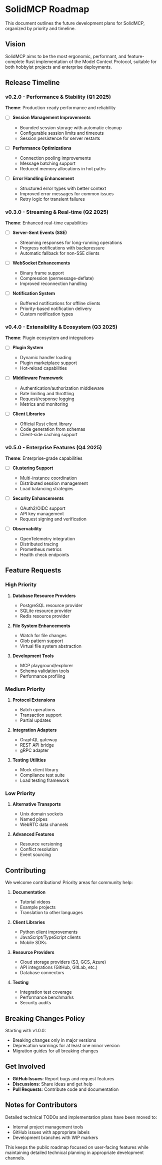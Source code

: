 # SolidMCP Roadmap

This document outlines the future development plans for SolidMCP, organized by priority and timeline.

## Vision

SolidMCP aims to be the most ergonomic, performant, and feature-complete Rust implementation of the Model Context Protocol, suitable for both hobbyist projects and enterprise deployments.

## Release Timeline

### v0.2.0 - Performance & Stability (Q1 2025)

**Theme**: Production-ready performance and reliability

- [ ] **Session Management Improvements**
  - Bounded session storage with automatic cleanup
  - Configurable session limits and timeouts
  - Session persistence for server restarts

- [ ] **Performance Optimizations**
  - Connection pooling improvements
  - Message batching support
  - Reduced memory allocations in hot paths

- [ ] **Error Handling Enhancement**
  - Structured error types with better context
  - Improved error messages for common issues
  - Retry logic for transient failures

### v0.3.0 - Streaming & Real-time (Q2 2025)

**Theme**: Enhanced real-time capabilities

- [ ] **Server-Sent Events (SSE)**
  - Streaming responses for long-running operations
  - Progress notifications with backpressure
  - Automatic fallback for non-SSE clients

- [ ] **WebSocket Enhancements**
  - Binary frame support
  - Compression (permessage-deflate)
  - Improved reconnection handling

- [ ] **Notification System**
  - Buffered notifications for offline clients
  - Priority-based notification delivery
  - Custom notification types

### v0.4.0 - Extensibility & Ecosystem (Q3 2025)

**Theme**: Plugin ecosystem and integrations

- [ ] **Plugin System**
  - Dynamic handler loading
  - Plugin marketplace support
  - Hot-reload capabilities

- [ ] **Middleware Framework**
  - Authentication/authorization middleware
  - Rate limiting and throttling
  - Request/response logging
  - Metrics and monitoring

- [ ] **Client Libraries**
  - Official Rust client library
  - Code generation from schemas
  - Client-side caching support

### v0.5.0 - Enterprise Features (Q4 2025)

**Theme**: Enterprise-grade capabilities

- [ ] **Clustering Support**
  - Multi-instance coordination
  - Distributed session management
  - Load balancing strategies

- [ ] **Security Enhancements**
  - OAuth2/OIDC support
  - API key management
  - Request signing and verification

- [ ] **Observability**
  - OpenTelemetry integration
  - Distributed tracing
  - Prometheus metrics
  - Health check endpoints

## Feature Requests

### High Priority

1. **Database Resource Providers**
   - PostgreSQL resource provider
   - SQLite resource provider
   - Redis resource provider

2. **File System Enhancements**
   - Watch for file changes
   - Glob pattern support
   - Virtual file system abstraction

3. **Development Tools**
   - MCP playground/explorer
   - Schema validation tools
   - Performance profiling

### Medium Priority

1. **Protocol Extensions**
   - Batch operations
   - Transaction support
   - Partial updates

2. **Integration Adapters**
   - GraphQL gateway
   - REST API bridge
   - gRPC adapter

3. **Testing Utilities**
   - Mock client library
   - Compliance test suite
   - Load testing framework

### Low Priority

1. **Alternative Transports**
   - Unix domain sockets
   - Named pipes
   - WebRTC data channels

2. **Advanced Features**
   - Resource versioning
   - Conflict resolution
   - Event sourcing

## Contributing

We welcome contributions! Priority areas for community help:

1. **Documentation**
   - Tutorial videos
   - Example projects
   - Translation to other languages

2. **Client Libraries**
   - Python client improvements
   - JavaScript/TypeScript clients
   - Mobile SDKs

3. **Resource Providers**
   - Cloud storage providers (S3, GCS, Azure)
   - API integrations (GitHub, GitLab, etc.)
   - Database connectors

4. **Testing**
   - Integration test coverage
   - Performance benchmarks
   - Security audits

## Breaking Changes Policy

Starting with v1.0.0:
- Breaking changes only in major versions
- Deprecation warnings for at least one minor version
- Migration guides for all breaking changes

## Get Involved

- **GitHub Issues**: Report bugs and request features
- **Discussions**: Share ideas and get help
- **Pull Requests**: Contribute code and documentation

## Notes for Contributors

Detailed technical TODOs and implementation plans have been moved to:
- Internal project management tools
- GitHub issues with appropriate labels
- Development branches with WIP markers

This keeps the public roadmap focused on user-facing features while maintaining detailed technical planning in appropriate development channels.